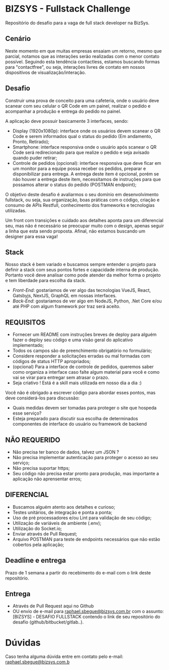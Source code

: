 # BIZSYS - Fullstack Challenge
Repositório do desafio para a vaga de full stack developer na BizSys.

## Cenário
Neste momento em que muitas empresas ensaiam um retorno, mesmo que parcial, notamos que as interações serão realizadas com o menor contato possível. Seguindo esta tendência contactless, estamos buscando formas para "contactfree", ou seja, interações livres de contato em nossos dispositivos de visualização/interação.


## Desafio
Construir uma prova de conceito para uma cafeteria, onde o usuário deve scanear com seu celular o QR Code em um painel, realizar o pedido e acompanhar a produção e entrega do pedido no painel.

A aplicação deve possuir basicamente 3 interfaces, sendo:
- Display (1920x1080p): interface onde os usuários devem scanear o QR Code e serem informados qual o status do pedido (Em andamento, Pronto, Retirado);
- Smartphone: interface responsiva onde o usuário após scanear o QR Code será redirecionado para que realize o pedido e seja avisado quando puder retirar;
- Controle de pedidos (opcional): interface responsiva que deve ficar em um monitor para a equipe possa receber os pedidos, preparar e disponibilizar para entrega. A entrega deste item é opcional, porém se não houver a entrega deste item, necessitamos de instruções para que possamos alterar o status do pedido (POSTMAN endpoint);

O objetivo deste desafio é avaliarmos o seu domínio em desenvolvimento fullstack, ou seja, sua organização, boas práticas com o código, criação e consumo de APIs Restfull, conhecimento dos frameworks e tecnologias utilizadas.

Um front com transições e cuidado aos detalhes aponta para um diferencial seu, mas não é necessário se preocupar muito com o design, apenas seguir a linha que esta sendo proposta. Afinal, não estamos buscando um designer para essa vaga!


## Stack
Nosso stack é bem variado e buscamos sempre entender o projeto para definir a stack com seus pontos fortes e capacidade interna de produção. Portanto você deve analisar como pode atender da melhor forma o projeto e tem liberdade para escolha da stack.

- *Front-End*:  gostariamos de ver algo das tecnologias VueJS, React, Gatsbyjs, NextJS, GraphQL em nossas interfaces.
- *Back-End*:  gostariamos de ver algo em NodeJS, Python, .Net Core e/ou até PHP com algum framework por traz será aceito.

## REQUISITOS
- Fornecer um README com instruções breves de deploy para alguém fazer o deploy seu código e uma visão geral do aplicativo implementado;
- Todos os campos são de preenchimento obrigatório no formulário;
- Considere responder a solicitações erradas ou mal formadas com códigos de status HTTP apropriados;
- (opcional) Para a interface de controle de pedidos, queremos saber como organiza a interface caso falte algum material para você e como vai se virar para entregar sem atrasar o prazo.
- Seja criativo ! Está é a skill mais utilizada em nosso dia a dia :)

Você não é obrigado a escrever código para abordar esses pontos, mas deve considerá-los para discussão:
- Quais medidas devem ser tomadas para proteger o site que hospeda esse serviço?
- Esteja preparado para discutir sua escolha de determinados componentes de interface do usuário ou framework de backend

## NÃO REQUERIDO
- Não precisa ter banco de dados, talvez um JSON ?
- Não precisa implementar autenticação para proteger o acesso ao seu serviço;
- Não precisa suportar https;
- Seu código não precisa estar pronto para produção, mas importante a aplicação não aprensentar erros;

## DIFERENCIAL
- Buscamos alguém atento aos detalhes e curioso;
- Testes unitários, de integração e ponta a ponta;
- Uso de pré processadores e/ou Lint para validação de seu código;
- Utilização de variáveis de ambiente (.env);
- Utilização do Socket.io;
- Enviar através de Pull Request;
- Arquivo POSTMAN para teste de endpoints necessários que não estão cobertos pela aplicação;

## Deadline e entrega
Prazo de 1 semana a partir do recebimento do e-mail com o link deste repositório.

## Entrega
- Através de Pull Request aqui no Github
- OU envio de e-mail para raphael.sbegue@bizsys.com.br com o assunto: [BIZSYS] - DESAFIO FULLSTACK contendo o link de seu repositório do desafio (github/bitbucket/gitlab..).

# Dúvidas
Caso tenha alguma dúvida entre em contato pelo e-mail: raphael.sbegue@bizsys.com.b
